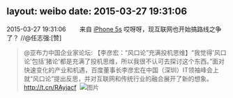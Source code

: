 layout: weibo
date: 2015-03-27 19:31:06
---
<meta name="referrer" content="no-referrer" />

2015-03-27 19:31:06  &nbsp;&nbsp;&nbsp;&nbsp;&nbsp;&nbsp; 来自 <a href="sinaweibo://customweibosource" rel="nofollow">iPhone 5s</a>
哎呀呀，现互联网也开始搞路线之争了？ //@任志强:[赞]
>  @亚布力中国企业家论坛: 【李彦宏：“风口论”充满投机思维】“我觉得'风口论'包括'猪论'都是充满了投机思维，所以我很不认可去探讨这个东西。”面对快速变化的产业和机遇，百度董事长李彦宏在中国（深圳）IT领袖峰会上就“风口论”提出反思，并对互联网和传统行业的融合展开了新的想象。http://t.cn/RAyjacf ​​​
>  ![图片](https://ww1.sinaimg.cn/large/63e561fbtw1eqk8we3ueyj20rs0ig46a.jpg)
